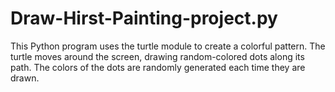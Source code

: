 # Draw-Hirst-Painting-project.py
This Python program uses the turtle module to create a colorful pattern. The turtle moves around the screen, drawing random-colored dots along its path. The colors of the dots are randomly generated each time they are drawn.
